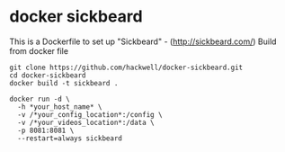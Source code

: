 # docker sickbeard
This is a Dockerfile to set up "Sickbeard" - (http://sickbeard.com/)
Build from docker file
```
git clone https://github.com/hackwell/docker-sickbeard.git
cd docker-sickbeard
docker build -t sickbeard .
```
```
docker run -d \
  -h *your_host_name* \
  -v /*your_config_location*:/config \
  -v /*your_videos_location*:/data \
  -p 8081:8081 \
  --restart=always sickbeard
```
